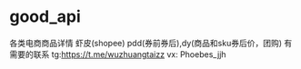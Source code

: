 # good_api
各类电商商品详情 虾皮(shopee) pdd(券前券后),dy(商品和sku券后价，团购)
有需要的联系 tg:https://t.me/wuzhuangtaizz vx: Phoebes_jjh
